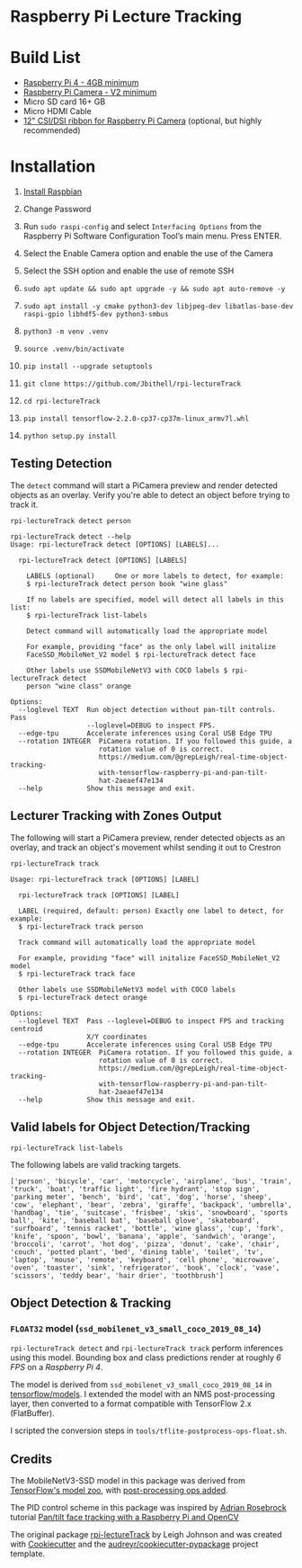 # Raspberry Pi Lecture Tracking

# Build List

  - [Raspberry Pi 4 - 4GB minimum](https://www.raspberrypi.org/products/raspberry-pi-4-model-b/)
  - [Raspberry Pi Camera - V2 minimum](https://www.raspberrypi.org/products/camera-module-v2/)
  - Micro SD card 16+ GB
  - Micro HDMI Cable
  - [12" CSI/DSI ribbon for Raspberry Pi Camera](https://www.adafruit.com/product/1648) (optional, but highly recommended)
  
# Installation

1. [Install Raspbian](https://www.raspberrypi.org)

1. Change Password

1. Run `sudo raspi-config` and select `Interfacing Options` from the Raspberry Pi Software Configuration Tool’s main menu. Press ENTER.

1. Select the Enable Camera option and enable the use of the Camera

1. Select the SSH option and enable the use of remote SSH

1. `sudo apt update && sudo apt upgrade -y && sudo apt auto-remove -y`

1. `sudo apt install -y cmake python3-dev libjpeg-dev libatlas-base-dev raspi-gpio libhdf5-dev python3-smbus`

1. `python3 -m venv .venv`

1. `source .venv/bin/activate`

1. `pip install --upgrade setuptools`

1. `git clone https://github.com/Jbithell/rpi-lectureTrack`

1. `cd rpi-lectureTrack`

1. `pip install tensorflow-2.2.0-cp37-cp37m-linux_armv7l.whl`

1. `python setup.py install`

## Testing Detection

The `detect` command will start a PiCamera preview and render detected objects as an overlay. Verify you're able to detect an object before trying to track it. 

`rpi-lectureTrack detect person`

```
rpi-lectureTrack detect --help
Usage: rpi-lectureTrack detect [OPTIONS] [LABELS]...

  rpi-lectureTrack detect [OPTIONS] [LABELS]

    LABELS (optional)     One or more labels to detect, for example:     
    $ rpi-lectureTrack detect person book "wine glass"

    If no labels are specified, model will detect all labels in this list:
    $ rpi-lectureTrack list-labels

    Detect command will automatically load the appropriate model

    For example, providing "face" as the only label will initalize
    FaceSSD_MobileNet_V2 model $ rpi-lectureTrack detect face

    Other labels use SSDMobileNetV3 with COCO labels $ rpi-lectureTrack detect
    person "wine class" orange

Options:
  --loglevel TEXT  Run object detection without pan-tilt controls. Pass
                   --loglevel=DEBUG to inspect FPS.
  --edge-tpu       Accelerate inferences using Coral USB Edge TPU
  --rotation INTEGER  PiCamera rotation. If you followed this guide, a
                      rotation value of 0 is correct.
                      https://medium.com/@grepLeigh/real-time-object-tracking-
                      with-tensorflow-raspberry-pi-and-pan-tilt-
                      hat-2aeaef47e134
  --help           Show this message and exit.

```

## Lecturer Tracking with Zones Output

The following will start a PiCamera preview, render detected objects as an overlay, and track an object's movement whilst sending it out to Crestron

`rpi-lectureTrack track`

```
Usage: rpi-lectureTrack track [OPTIONS] [LABEL]

  rpi-lectureTrack track [OPTIONS] [LABEL]

  LABEL (required, default: person) Exactly one label to detect, for example:     
  $ rpi-lectureTrack track person

  Track command will automatically load the appropriate model

  For example, providing "face" will initalize FaceSSD_MobileNet_V2 model
  $ rpi-lectureTrack track face

  Other labels use SSDMobileNetV3 model with COCO labels 
  $ rpi-lectureTrack detect orange

Options:
  --loglevel TEXT  Pass --loglevel=DEBUG to inspect FPS and tracking centroid
                   X/Y coordinates
  --edge-tpu       Accelerate inferences using Coral USB Edge TPU
  --rotation INTEGER  PiCamera rotation. If you followed this guide, a
                      rotation value of 0 is correct.
                      https://medium.com/@grepLeigh/real-time-object-tracking-
                      with-tensorflow-raspberry-pi-and-pan-tilt-
                      hat-2aeaef47e134
  --help           Show this message and exit.
```

## Valid labels for Object Detection/Tracking

`rpi-lectureTrack list-labels`

The following labels are valid tracking targets.

```
['person', 'bicycle', 'car', 'motorcycle', 'airplane', 'bus', 'train', 'truck', 'boat', 'traffic light', 'fire hydrant', 'stop sign', 'parking meter', 'bench', 'bird', 'cat', 'dog', 'horse', 'sheep', 'cow', 'elephant', 'bear', 'zebra', 'giraffe', 'backpack', 'umbrella', 'handbag', 'tie', 'suitcase', 'frisbee', 'skis', 'snowboard', 'sports ball', 'kite', 'baseball bat', 'baseball glove', 'skateboard', 'surfboard', 'tennis racket', 'bottle', 'wine glass', 'cup', 'fork', 'knife', 'spoon', 'bowl', 'banana', 'apple', 'sandwich', 'orange', 'broccoli', 'carrot', 'hot dog', 'pizza', 'donut', 'cake', 'chair', 'couch', 'potted plant', 'bed', 'dining table', 'toilet', 'tv', 'laptop', 'mouse', 'remote', 'keyboard', 'cell phone', 'microwave', 'oven', 'toaster', 'sink', 'refrigerator', 'book', 'clock', 'vase', 'scissors', 'teddy bear', 'hair drier', 'toothbrush']
```

## Object Detection & Tracking

### `FLOAT32` model (`ssd_mobilenet_v3_small_coco_2019_08_14`)

`rpi-lectureTrack detect` and `rpi-lectureTrack track` perform inferences using this model. Bounding box and class predictions render at roughly *6 FPS* on a *Raspberry Pi 4*.  

The model is derived from  `ssd_mobilenet_v3_small_coco_2019_08_14` in [tensorflow/models](https://github.com/tensorflow/models). I extended the model with an NMS post-processing layer, then converted to a format compatible with TensorFlow 2.x (FlatBuffer). 

I scripted the conversion steps in `tools/tflite-postprocess-ops-float.sh`. 

## Credits

The MobileNetV3-SSD model in this package was derived from [TensorFlow's model zoo](https://github.com/tensorflow/models/blob/master/research/object_detection/g3doc/detection_model_zoo.md), with [post-processing ops added](https://gist.github.com/leigh-johnson/155264e343402c761c03bc0640074d8c).

The PID control scheme in this package was inspired by [Adrian Rosebrock](https://github.com/jrosebr1) tutorial [Pan/tilt face tracking with a Raspberry Pi and OpenCV](https://www.pyimagesearch.com/2019/04/01/pan-tilt-face-tracking-with-a-raspberry-pi-and-opencv/)

The original package [rpi-lectureTrack](https://github.com/leigh-johnson/rpi-lectureTrack) by Leigh Johnson and was created with
[Cookiecutter](https://github.com/audreyr/cookiecutter) and the
[audreyr/cookiecutter-pypackage](https://github.com/audreyr/cookiecutter-pypackage)
project template.
